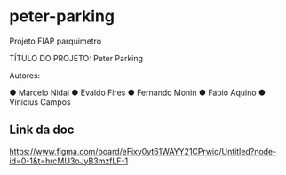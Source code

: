 # peter-parking
Projeto FIAP parquimetro

TÍTULO DO PROJETO: Peter Parking

Autores:

●	Marcelo Nidal
●	Evaldo Fires
●	Fernando Monin
●	Fabio Aquino
●	Vinícius Campos

## Link da doc
https://www.figma.com/board/eFixy0yt61WAYY21CPrwiq/Untitled?node-id=0-1&t=hrcMU3oJyB3mzfLF-1
